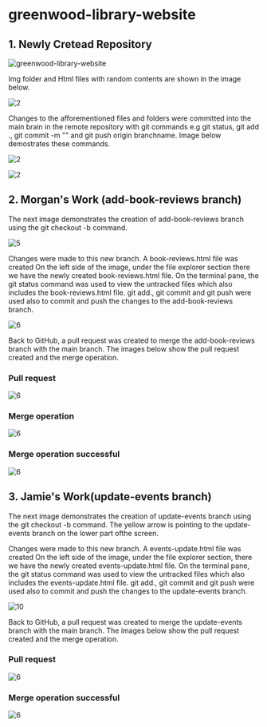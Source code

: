 # greenwood-library-website

## 1. Newly Cretead Repository

![greenwood-library-website](./Img/1.png)

Img folder and Html files with random contents are shown in the image below.

![2](./Img/2.png)

Changes to the afforementioned files and folders were committed into the main brain in the remote repository with git commands e.g git status, git add ., git commit -m "" and git push origin branchname. Image below demostrates these commands. 

![2](./Img/3.png)

![2](./Img/4.png)

## 2. Morgan's Work (add-book-reviews branch)

The next image demonstrates the creation of add-book-reviews branch using the git checkout -b command.

![5](./Img/5.png)

Changes were made to this new branch. A book-reviews.html file was created
On the left side of the image, under the file explorer section there we have the newly created book-reviews.html file. On the terminal pane, the git status command was used to view the untracked files which also includes the book-reviews.html file. git add., git commit and git push were used also to commit and push the changes to the add-book-reviews branch.  

![6](./Img/6.png)


Back to GitHub, a pull request was created to merge the add-book-reviews branch with the main branch. The images below show the pull request created and the merge operation.

### Pull request

![6](./Img/7.png)

### Merge operation

![6](./Img/8.png)

### Merge operation successful

![6](./Img/Merge1.png)

 ## 3. Jamie's Work(update-events branch)

 The next image demonstrates the creation of update-events branch using the git checkout -b command. The yellow arrow is pointing to the update-events branch on the lower part ofthe screen.

 Changes were made to this new branch. A events-update.html file was created
On the left side of the image, under the file explorer section, there we have the newly created events-update.html file. On the terminal pane, the git status command was used to view the untracked files which also includes the events-update.html file. git add., git commit and git push were used also to commit and push the changes to the update-events branch.

![10](./Img/10.png)


Back to GitHub, a pull request was created to merge the update-events branch with the main branch. The images below show the pull request created and the merge operation.

### Pull request

![6](./Img/11.png)


### Merge operation successful

![6](./Img/Merge2.png)
 


